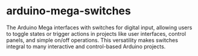 # arduino-mega-switches
The Arduino Mega interfaces with switches for digital input, allowing users to toggle states or trigger actions in projects like user interfaces, control panels, and simple on/off operations. This versatility makes switches integral to many interactive and control-based Arduino projects.

